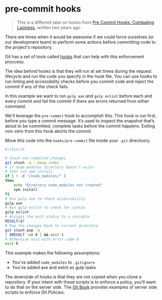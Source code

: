 # pre-commit hooks

> This is a different take on hooks from [Pre Commit Hooks: Combating Laziness](https://publishing-project.rivendellweb.net/pre-commit-hooks-combating-laziness/), written two years ago

There are times when it would be awesome if we could force ourselves (or our development team) to perform some actions before committing code to the project's repository.

Git has a set of tools called [hooks](https://git-scm.com/book/en/v2/Customizing-Git-Git-Hooks) that can help with this enforcement proccess.

The idea behind hooks is that they will run at set times during the request lifecycle and run the code you specify in the hook file. You can use hooks to run linting and accessibility checks before you commit code and reject the commit if any of the check fails.

In this example we want to run `gulp axe` and `gulp eslint` before each and every commit and fail the commit if there are errors returned from either command.

We'll leverage the `pre-commit` hook to accomplish this. This hook is run first, before you type a commit message. It’s used to inspect the snapshot that’s about to be committed, complete tasks before the commit happens. Exiting non-zero from this hook aborts the commit.

Move this code into the `hooks/pre-commit` file inside your `.git` directoory.

```bash
#!/bin/sh

# Stash non-commited changes
git stash -q --keep-index
# if node_modules directory doesn't exist
# then run npm install
if [ ! -d "/node_modules/" ]
then
    echo "Directory node_modules not created"
    npm install
fi
# Run gulp axe to check accessibility
gulp axe
# Run gulp eslint to check for syntax
gulp eslint
# Assigns the exit status to a variable
RESULT=$?
# Pop the changes back to current directory
git stash pop -q
[ $RESULT -ne 0 ] && exit 1
# Otherwise exit with error code 0
exit 0
```

This example makes the following assumptions:

* You've added `node_modules` to `.gitignore`
* You've added axe and eslint as gulp tasks

The downside of hooks is that they are not copied when you clone a repository. If your intent with these scripts is to enforce a policy, you’ll want to do that on the server side. The [Git Book](https://git-scm.com/book/en/v2/Customizing-Git-An-Example-Git-Enforced-Policy) provides examples of server side scripts to enforce Git Policies.
